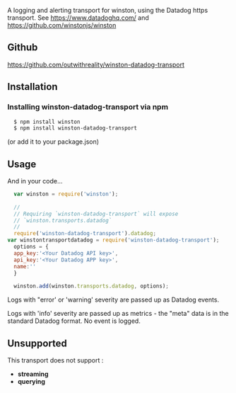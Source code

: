 A logging and alerting transport for winston, using the Datadog https transport. See https://www.datadoghq.com/ and https://github.com/winstonjs/winston

## Github

https://github.com/outwithreality/winston-datadog-transport

## Installation

### Installing winston-datadog-transport via npm

``` sh
  $ npm install winston
  $ npm install winston-datadog-transport
```
(or add it to your package.json)

## Usage


And in your code...

``` js
  var winston = require('winston');
  
  //
  // Requiring `winston-datadog-transport` will expose
  // `winston.transports.datadog`
  //
  require('winston-datadog-transport').datadog;
var winstontransportdatadog = require('winston-datadog-transport');
  options = {
  app_key:'<Your Datadog API key>',
  api_key:'<Your Datadog APP key>',
  name:''
  }
  
  winston.add(winston.transports.datadog, options);
```
Logs with "error' or 'warning' severity are passed up as Datadog events.

Logs with 'info' severity are passed up as metrics - the "meta" data is in the standard Datadog format. No event is logged.

## Unsupported
This transport does not support :

* **streaming**
* **querying**


[0]: https://github.com/flatiron/winston
